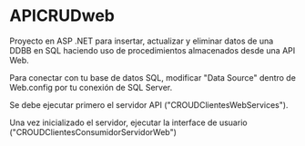 # APICRUDweb
Proyecto en ASP .NET para insertar, actualizar y eliminar datos de una DDBB en SQL haciendo uso de procedimientos almacenados desde una API Web.

Para conectar con tu base de datos SQL, modificar "Data Source" dentro de Web.config por tu conexión de SQL Server.

Se debe ejecutar primero el servidor API ("CROUDClientesWebServices").

Una vez inicializado el servidor, ejecutar la interface de usuario ("CROUDClientesConsumidorServidorWeb")
